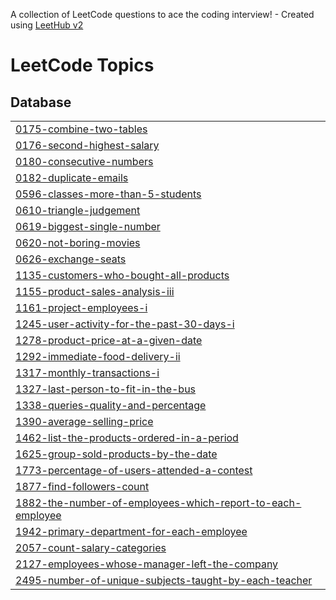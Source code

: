 A collection of LeetCode questions to ace the coding interview! - Created using [LeetHub v2](https://github.com/arunbhardwaj/LeetHub-2.0)
<!---LeetCode Topics Start-->
# LeetCode Topics
## Database
|  |
| ------- |
| [0175-combine-two-tables](https://github.com/abdelrhmanmousa/LeetCode/tree/master/0175-combine-two-tables) |
| [0176-second-highest-salary](https://github.com/abdelrhmanmousa/LeetCode/tree/master/0176-second-highest-salary) |
| [0180-consecutive-numbers](https://github.com/abdelrhmanmousa/LeetCode/tree/master/0180-consecutive-numbers) |
| [0182-duplicate-emails](https://github.com/abdelrhmanmousa/LeetCode/tree/master/0182-duplicate-emails) |
| [0596-classes-more-than-5-students](https://github.com/abdelrhmanmousa/LeetCode/tree/master/0596-classes-more-than-5-students) |
| [0610-triangle-judgement](https://github.com/abdelrhmanmousa/LeetCode/tree/master/0610-triangle-judgement) |
| [0619-biggest-single-number](https://github.com/abdelrhmanmousa/LeetCode/tree/master/0619-biggest-single-number) |
| [0620-not-boring-movies](https://github.com/abdelrhmanmousa/LeetCode/tree/master/0620-not-boring-movies) |
| [0626-exchange-seats](https://github.com/abdelrhmanmousa/LeetCode/tree/master/0626-exchange-seats) |
| [1135-customers-who-bought-all-products](https://github.com/abdelrhmanmousa/LeetCode/tree/master/1135-customers-who-bought-all-products) |
| [1155-product-sales-analysis-iii](https://github.com/abdelrhmanmousa/LeetCode/tree/master/1155-product-sales-analysis-iii) |
| [1161-project-employees-i](https://github.com/abdelrhmanmousa/LeetCode/tree/master/1161-project-employees-i) |
| [1245-user-activity-for-the-past-30-days-i](https://github.com/abdelrhmanmousa/LeetCode/tree/master/1245-user-activity-for-the-past-30-days-i) |
| [1278-product-price-at-a-given-date](https://github.com/abdelrhmanmousa/LeetCode/tree/master/1278-product-price-at-a-given-date) |
| [1292-immediate-food-delivery-ii](https://github.com/abdelrhmanmousa/LeetCode/tree/master/1292-immediate-food-delivery-ii) |
| [1317-monthly-transactions-i](https://github.com/abdelrhmanmousa/LeetCode/tree/master/1317-monthly-transactions-i) |
| [1327-last-person-to-fit-in-the-bus](https://github.com/abdelrhmanmousa/LeetCode/tree/master/1327-last-person-to-fit-in-the-bus) |
| [1338-queries-quality-and-percentage](https://github.com/abdelrhmanmousa/LeetCode/tree/master/1338-queries-quality-and-percentage) |
| [1390-average-selling-price](https://github.com/abdelrhmanmousa/LeetCode/tree/master/1390-average-selling-price) |
| [1462-list-the-products-ordered-in-a-period](https://github.com/abdelrhmanmousa/LeetCode/tree/master/1462-list-the-products-ordered-in-a-period) |
| [1625-group-sold-products-by-the-date](https://github.com/abdelrhmanmousa/LeetCode/tree/master/1625-group-sold-products-by-the-date) |
| [1773-percentage-of-users-attended-a-contest](https://github.com/abdelrhmanmousa/LeetCode/tree/master/1773-percentage-of-users-attended-a-contest) |
| [1877-find-followers-count](https://github.com/abdelrhmanmousa/LeetCode/tree/master/1877-find-followers-count) |
| [1882-the-number-of-employees-which-report-to-each-employee](https://github.com/abdelrhmanmousa/LeetCode/tree/master/1882-the-number-of-employees-which-report-to-each-employee) |
| [1942-primary-department-for-each-employee](https://github.com/abdelrhmanmousa/LeetCode/tree/master/1942-primary-department-for-each-employee) |
| [2057-count-salary-categories](https://github.com/abdelrhmanmousa/LeetCode/tree/master/2057-count-salary-categories) |
| [2127-employees-whose-manager-left-the-company](https://github.com/abdelrhmanmousa/LeetCode/tree/master/2127-employees-whose-manager-left-the-company) |
| [2495-number-of-unique-subjects-taught-by-each-teacher](https://github.com/abdelrhmanmousa/LeetCode/tree/master/2495-number-of-unique-subjects-taught-by-each-teacher) |
<!---LeetCode Topics End-->